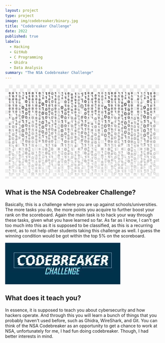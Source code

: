 ```yaml
---
layout: project
type: project
image: img/codebreaker/binary.jpg
title: "Codebreaker Challenge"
date: 2022
published: true
labels:
  - Hacking
  - GitHub
  - C Programming
  - Ghidra
  - Data Analysis
summary: "The NSA Codebreaker Challenge"
---
```


<img width="500px" src="../img/codebreaker/binary.jpg">

## What is the NSA Codebreaker Challenge?

Basically, this is a challenge where you are up against schools/universities. The more tasks you do, the more points you acquire to further boost your rank on the scoreboard. Again the main task is to hack your way through these tasks, given what you have learned so far. As far as I know, I can't get too much into this as it is supposed to be classified, as this is a recurring event, as to not help other students taking this challenge as well. I guess the winning condition would be got within the top 5% on the scoreboard.

<img class="img-fluid" src="../img/codebreaker/codebreakimg.jpg">

## What does it teach you?

In essence, it is supposed to teach you about cybersecurity and how hackers operate. And through this you will learn a bunch of things that you probably haven't used before, such as Ghidra, WireShark, and Git. You can think of the NSA Codebreaker as an opportunity to get a chance to work at NSA, unfortunately for me, I had fun doing codebreaker. Though, I had better interests in mind.